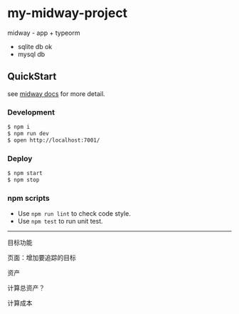 # my-midway-project

midway - app + typeorm
 - sqlite db ok
 - mysql db

## QuickStart

<!-- add docs here for user -->

see [midway docs][midway] for more detail.

### Development

```bash
$ npm i
$ npm run dev
$ open http://localhost:7001/
```

### Deploy

```bash
$ npm start
$ npm stop
```

### npm scripts

- Use `npm run lint` to check code style.
- Use `npm test` to run unit test.


[midway]: https://midwayjs.org


----

目标功能

页面：增加要追踪的目标

资产

计算总资产？


计算成本

